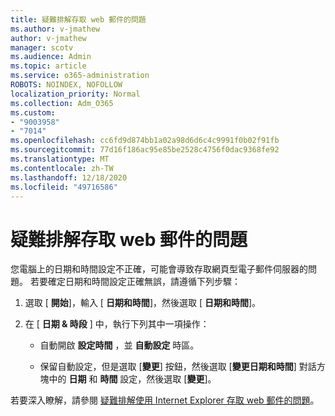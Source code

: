 ```yaml
---
title: 疑難排解存取 web 郵件的問題
ms.author: v-jmathew
author: v-jmathew
manager: scotv
ms.audience: Admin
ms.topic: article
ms.service: o365-administration
ROBOTS: NOINDEX, NOFOLLOW
localization_priority: Normal
ms.collection: Adm_O365
ms.custom:
- "9003958"
- "7014"
ms.openlocfilehash: cc6fd9d874bb1a02a98d6d6c4c9991f0b02f91fb
ms.sourcegitcommit: 77d16f186ac95e85be2528c4756f0dac9368fe92
ms.translationtype: MT
ms.contentlocale: zh-TW
ms.lasthandoff: 12/18/2020
ms.locfileid: "49716586"
---
```

# <a name="troubleshoot-problems-with-accessing-webmail"></a>疑難排解存取 web 郵件的問題

您電腦上的日期和時間設定不正確，可能會導致存取網頁型電子郵件伺服器的問題。 若要確定日期和時間設定正確無誤，請遵循下列步驟：

1. 選取 [ **開始**]，輸入 [ **日期和時間**]，然後選取 [ **日期和時間**]。
2. 在 [ **日期 & 時段** ] 中，執行下列其中一項操作：

    - 自動開啟 **設定時間** ，並 **自動設定** 時區。

    - 保留自動設定，但是選取 [**變更**] 按鈕，然後選取 [**變更日期和時間**] 對話方塊中的 **日期** 和 **時間** 設定，然後選取 [**變更**]。

若要深入瞭解，請參閱 [疑難排解使用 Internet Explorer 存取 web 郵件的問題](https://go.microsoft.com/fwlink/?linkid=2139414)。
